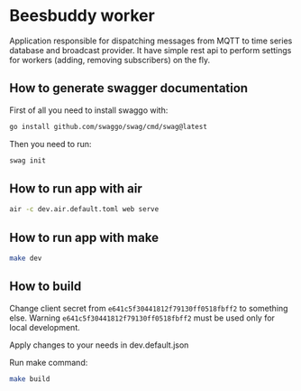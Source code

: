 # Beesbuddy worker

Application responsible for dispatching messages from MQTT to time series database and broadcast provider. It have simple rest api to perform settings for workers (adding, removing subscribers) on the fly.

## How to generate swagger documentation

First of all you need to install swaggo with:

```sh
go install github.com/swaggo/swag/cmd/swag@latest
```

Then you need to run:

```sh
swag init
```

## How to run app with air

```sh
air -c dev.air.default.toml web serve
```
## How to run app with make

```sh
make dev
```

## How to build

Change client secret from `e641c5f30441812f79130ff0518fbff2` to something else. Warning `e641c5f30441812f79130ff0518fbff2` must be used only for local development.

Apply changes to your needs in dev.default.json

Run make command:

```bash
make build
```
